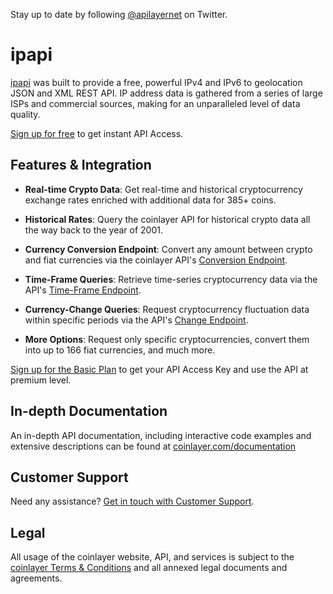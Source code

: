 Stay up to date by following [@apilayernet](https://twitter.com/apilayernet) on Twitter.

# ipapi

[ipapi](https://ipapi.com) was built to provide a free, powerful IPv4 and IPv6 to geolocation JSON and XML REST API. IP address data is gathered from a series of large ISPs and commercial sources, making for an unparalleled level of data quality. 

[Sign up for free](https://ipapi.com/signup/free) to get instant API Access.

## Features & Integration

* **Real-time Crypto Data**:
Get real-time and historical cryptocurrency exchange rates enriched with additional data for 385+ coins.

* **Historical Rates**:
Query the coinlayer API for historical crypto data all the way back to the year of 2001. 

* **Currency Conversion Endpoint**:
Convert any amount between crypto and fiat currencies via the coinlayer API's [Conversion Endpoint](https://coinlayer.com/documentation#conversion). 

* **Time-Frame Queries**:
Retrieve time-series cryptocurrency data via the API's [Time-Frame Endpoint](https://coinlayer.com/documentation#timeframe). 

* **Currency-Change Queries**:
Request cryptocurrency fluctuation data within specific periods via the API's [Change Endpoint](https://coinlayer.com/documentation#change). 

* **More Options**:
Request only specific cryptocurrencies, convert them into up to 166 fiat currencies, and much more.

[Sign up for the Basic Plan](https://coinlayer.com/signup/basic) to get your API Access Key and use the API at premium level.

## In-depth Documentation

An in-depth API documentation, including interactive code examples and extensive descriptions can be found at [coinlayer.com/documentation](https://coinlayer.com/documentation)

## Customer Support
Need any assistance? [Get in touch with Customer Support](mailto:support@coinlayer.com).

## Legal

All usage of the coinlayer website, API, and services is subject to the [coinlayer Terms & Conditions](https://coinlayer.com/terms) and all annexed legal documents and agreements.
